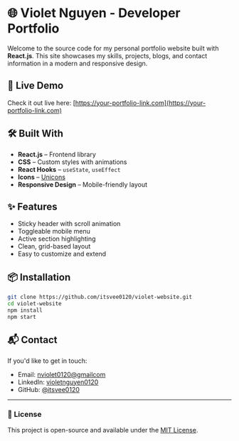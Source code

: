 # 🌐 Violet Nguyen - Developer Portfolio

Welcome to the source code for my personal portfolio website built with **React.js**. This site showcases my skills, projects, blogs, and contact information in a modern and responsive design.

## 🚀 Live Demo

Check it out live here: [https://your-portfolio-link.com](https://your-portfolio-link.com)

## 🛠️ Built With

- **React.js** – Frontend library
- **CSS** – Custom styles with animations
- **React Hooks** – `useState`, `useEffect`
- **Icons** – [Unicons](https://iconscout.com/unicons)
- **Responsive Design** – Mobile-friendly layout

## ✨ Features

- Sticky header with scroll animation
- Toggleable mobile menu
- Active section highlighting
- Clean, grid-based layout
- Easy to customize and extend

## 📦 Installation

```bash
git clone https://github.com/itsvee0120/violet-website.git
cd violet-website
npm install
npm start
```

## 📬 Contact

If you'd like to get in touch:

- Email: [nviolet0120@gmailcom](mailto:nviolet0120@gmailcom)
- LinkedIn: [violetnguyen0120](https://www.linkedin.com/in/violetnguyen0120/e)
- GitHub: [@itsvee0120](https://github.com/itsvee0120)

---

### 📝 License

This project is open-source and available under the [MIT License](LICENSE).
